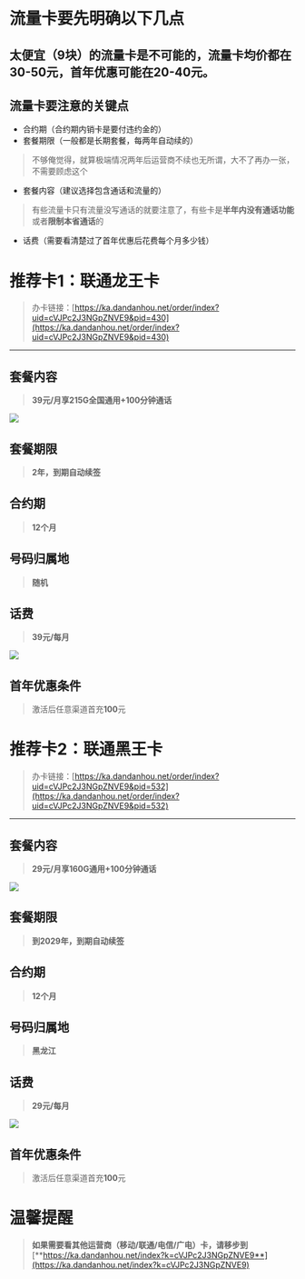 # 流量卡要先明确以下几点

## 太便宜（9块）的流量卡是不可能的，流量卡均价都在30-50元，首年优惠可能在20-40元。

## 流量卡要注意的关键点

-   合约期（合约期内销卡是要付违约金的）
-   套餐期限（一般都是长期套餐，每两年自动续的）

> 不够俺觉得，就算极端情况两年后运营商不续也无所谓，大不了再办一张，不需要顾虑这个

-   套餐内容（建议选择包含通话和流量的）

> 有些流量卡只有流量没写通话的就要注意了，有些卡是**半年内没有通话功能**或者**限制本省通话**的

-   话费（需要看清楚过了首年优惠后花费每个月多少钱）

# 推荐卡1：联通龙王卡

> 办卡链接：[https://ka.dandanhou.net/order/index?uid=cVJPc2J3NGpZNVE9&pid=430](https://ka.dandanhou.net/order/index?uid=cVJPc2J3NGpZNVE9&pid=430)

----------

## 套餐内容

> **39元/月享215G全国通用+100分钟通话**

![](http://www.kdocs.cn/api/v3/office/copy/RXc2ZE9qaHdJZkh0T21kVGcrdXV0NEt4MDdNSXIzWlY1UlJPOWpMZytDVi9vaU05RjQ1M2pwYWRjRzlKeEZweGJ1N2JxZGdiM2pEaXhNVktDTFVrTE5JNFJ4OElndFE5YVIyK2RpdHJvbG4vUVh6S0pyWDdwME5iaHJyZHVYUjdQU3JoZVVPOVRwOEFLaFNrWi84VWRpdDJ1bjV2QjJuODdaY2UxZmRJMUVrOFc5ZTlTWmJGZ2RWL0diVFFXZloyaTdnRy84NnlNU2FJeDB1WnJOWW4zdFRRTlcvb1lsR0l4OUdGOEZWR1k3NnU5bU4wbjBjeFJXbCtSWFIxOEw3eEFWUG5YOTRkcDZJPQ==/attach/object/2MOWL3Q7AAAB2?)

## 套餐期限

> **2年，到期自动续签**

## 合约期

> **12个月**

## 号码归属地

> **随机**

## 话费

> **39元/每月**

![](http://www.kdocs.cn/api/v3/office/copy/RXc2ZE9qaHdJZkh0T21kVGcrdXV0NEt4MDdNSXIzWlY1UlJPOWpMZytDVi9vaU05RjQ1M2pwYWRjRzlKeEZweGJ1N2JxZGdiM2pEaXhNVktDTFVrTE5JNFJ4OElndFE5YVIyK2RpdHJvbG4vUVh6S0pyWDdwME5iaHJyZHVYUjdQU3JoZVVPOVRwOEFLaFNrWi84VWRpdDJ1bjV2QjJuODdaY2UxZmRJMUVrOFc5ZTlTWmJGZ2RWL0diVFFXZloyaTdnRy84NnlNU2FJeDB1WnJOWW4zdFRRTlcvb1lsR0l4OUdGOEZWR1k3NnU5bU4wbjBjeFJXbCtSWFIxOEw3eEFWUG5YOTRkcDZJPQ==/attach/object/S3IGL3Q7ACQBM?)

## 首年优惠条件

> 激活后任意渠道首充**100**元

# 推荐卡2：联通黑王卡

> 办卡链接：[https://ka.dandanhou.net/order/index?uid=cVJPc2J3NGpZNVE9&pid=532](https://ka.dandanhou.net/order/index?uid=cVJPc2J3NGpZNVE9&pid=532)

----------

## 套餐内容

> **29元/月享160G通用+100分钟通话**

![](http://www.kdocs.cn/api/v3/office/copy/RXc2ZE9qaHdJZkh0T21kVGcrdXV0NEt4MDdNSXIzWlY1UlJPOWpMZytDVi9vaU05RjQ1M2pwYWRjRzlKeEZweGJ1N2JxZGdiM2pEaXhNVktDTFVrTE5JNFJ4OElndFE5YVIyK2RpdHJvbG4vUVh6S0pyWDdwME5iaHJyZHVYUjdQU3JoZVVPOVRwOEFLaFNrWi84VWRpdDJ1bjV2QjJuODdaY2UxZmRJMUVrOFc5ZTlTWmJGZ2RWL0diVFFXZloyaTdnRy84NnlNU2FJeDB1WnJOWW4zdFRRTlcvb1lsR0l4OUdGOEZWR1k3NnU5bU4wbjBjeFJXbCtSWFIxOEw3eEFWUG5YOTRkcDZJPQ==/attach/object/2CPV73Q7ABQHU?)

## 套餐期限

> **到2029年，到期自动续签**

## 合约期

> **12个月**

## 号码归属地

> **黑龙江**

## 话费

> **29元/每月**

![](http://www.kdocs.cn/api/v3/office/copy/RXc2ZE9qaHdJZkh0T21kVGcrdXV0NEt4MDdNSXIzWlY1UlJPOWpMZytDVi9vaU05RjQ1M2pwYWRjRzlKeEZweGJ1N2JxZGdiM2pEaXhNVktDTFVrTE5JNFJ4OElndFE5YVIyK2RpdHJvbG4vUVh6S0pyWDdwME5iaHJyZHVYUjdQU3JoZVVPOVRwOEFLaFNrWi84VWRpdDJ1bjV2QjJuODdaY2UxZmRJMUVrOFc5ZTlTWmJGZ2RWL0diVFFXZloyaTdnRy84NnlNU2FJeDB1WnJOWW4zdFRRTlcvb1lsR0l4OUdGOEZWR1k3NnU5bU4wbjBjeFJXbCtSWFIxOEw3eEFWUG5YOTRkcDZJPQ==/attach/object/SPLF33Q7ADQFI?)

## 首年优惠条件

> 激活后任意渠道首充**100**元

# 温馨提醒

> **如果需要看其他运营商（移动/联通/电信/广电）卡，请移步到**[**https://ka.dandanhou.net/index?k=cVJPc2J3NGpZNVE9**](https://ka.dandanhou.net/index?k=cVJPc2J3NGpZNVE9)





<!--stackedit_data:
eyJoaXN0b3J5IjpbMTA1NzM5MDYwMF19
-->
